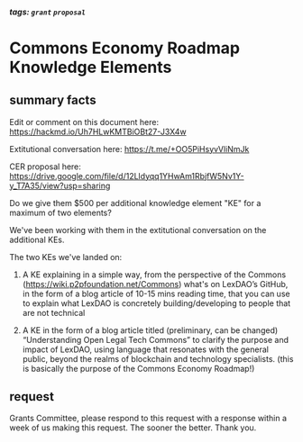 ##### tags: `grant` `proposal` 

# Commons Economy Roadmap Knowledge Elements

## summary facts

Edit or comment on this document here: https://hackmd.io/Uh7HLwKMTBiOBt27-J3X4w

Extitutional conversation here: https://t.me/+OO5PiHsyvVliNmJk 

CER proposal here: https://drive.google.com/file/d/12Lldyqq1YHwAm1RbjfW5Nv1Y-y_T7A35/view?usp=sharing

Do we give them $500 per additional knowledge element "KE" for a maximum of two elements?

We've been working with them in the extitutional conversation on the additional KEs.

The two KEs we've landed on:

1. A KE explaining in a simple way, from the perspective of the Commons (https://wiki.p2pfoundation.net/Commons) what's on LexDAO’s GitHub, in the form of a blog article of 10-15 mins reading time, that you can use to explain what LexDAO is concretely building/developing to people that are not technical

2. A KE in the form of a blog article titled (preliminary, can be changed) “Understanding Open Legal Tech Commons” to clarify the purpose and impact of LexDAO, using language that resonates with the general public, beyond the realms of blockchain and technology specialists. (this is basically the purpose of the Commons Economy Roadmap!)

## request

Grants Committee, please respond to this request with a response within a week of us making this request. The sooner the better. Thank you.
